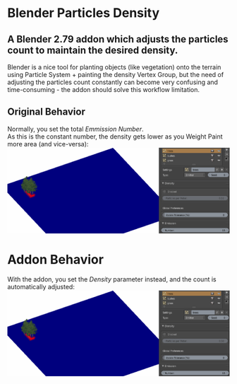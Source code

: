 # Blender Particles Density
## A Blender 2.79 addon which adjusts the particles count to maintain the desired density.

Blender is a nice tool for planting objects (like vegetation) onto the terrain using Particle System + painting the density Vertex Group, but the need of adjusting the particles count constantly can become very confusing and time-consuming - the addon should solve this workflow limitation.

## Original Behavior
Normally, you set the total *Emmission Number*.<br/>
As this is the constant number, the density gets lower as you Weight Paint more area (and vice-versa):
![](readme-files/standard.gif)


# Addon Behavior
With the addon, you set the *Density* parameter instead, and the count is automatically adjusted:
![](readme-files/addon.gif)
